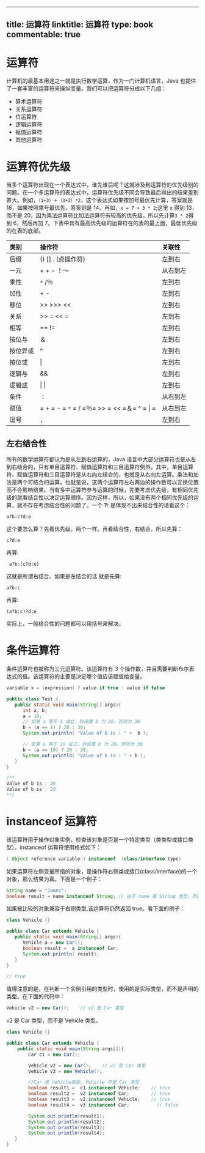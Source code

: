 
---
title: 运算符
linktitle: 运算符
type: book
commentable: true
---

# 运算符

计算机的最基本用途之一就是执行数学运算，作为一门计算机语言，Java 也提供了一套丰富的运算符来操纵变量。我们可以把运算符分成以下几组：

- 算术运算符
- 关系运算符
- 位运算符
- 逻辑运算符
- 赋值运算符
- 其他运算符

# 运算符优先级

当多个运算符出现在一个表达式中，谁先谁后呢？这就涉及到运算符的优先级别的问题。在一个多运算符的表达式中，运算符优先级不同会导致最后得出的结果差别甚大。例如，`（1+3）＋（3+2）*2`，这个表达式如果按加号最优先计算，答案就是 18，如果按照乘号最优先，答案则是 14。再如，`x = 7 + 3 * 2`;这里 x 得到 13，而不是 20，因为乘法运算符比加法运算符有较高的优先级，所以先计算`3 * 2`得到 6，然后再加 7。下表中具有最高优先级的运算符在的表的最上面，最低优先级的在表的底部。

| 类别     | 操作符                                       | 关联性   |
| :------- | :------------------------------------------- | :------- |
| 后缀     | () [] . (点操作符)                           | 左到右   |
| 一元     | + + - ！〜                                   | 从右到左 |
| 乘性     | `*` /％                                      | 左到右   |
| 加性     | + -                                          | 左到右   |
| 移位     | >> >>> <<                                    | 左到右   |
| 关系     | >> = << =                                    | 左到右   |
| 相等     | == !=                                        | 左到右   |
| 按位与   | ＆                                           | 左到右   |
| 按位异或 | ^                                            | 左到右   |
| 按位或   | \|                                           | 左到右   |
| 逻辑与   | &&                                           | 左到右   |
| 逻辑或   | \| \|                                        | 左到右   |
| 条件     | ：                                           | 从右到左 |
| 赋值     | = + = - = `*` = / =％= >> = << =＆= ^ = \| = | 从右到左 |
| 逗号     | ，                                           | 左到右   |

## 左右结合性

所有的数学运算符都认为是从左到右运算的，Java 语言中大部分运算符也是从左到右结合的，只有单目运算符、赋值运算符和三目运算符例外，其中，单目运算符、赋值运算符和三目运算符是从右向左结合的，也就是从右向左运算。乘法和加法是两个可结合的运算，也就是说，这两个运算符左右两边的操作数可以互换位置而不会影响结果。当有多中运算符参与运算的时候，先要考虑优先级，有相同优先级的就看结合性以决定运算顺序。因为这样，所以，如果没有两个相同优先级的运算，就不存在考虑结合性的问题了。一个 **?:** 是体现不出来结合性的请看这个：

```
a?b:c?d:e
```

这个要怎么算？先看优先级，两个一样。再看结合性，右结合，所以先算：

```
c?d:e
```

再算:

```
 a?b:(c?d:e)
```

这就是所谓右结合。如果是左结合的话 就是先算:

```
a?b:c
```

再算:

```
(a?b:c)?d:e
```

实际上，一般结合性的问题都可以用括号来解决。

# 条件运算符

条件运算符也被称为三元运算符。该运算符有 3 个操作数，并且需要判断布尔表达式的值。该运算符的主要是决定哪个值应该赋值给变量。

```java
variable x = (expression) ? value if true : value if false
```

```java
public class Test {
   public static void main(String[] args){
      int a, b;
      a = 10;
      // 如果 a 等于 1 成立，则设置 b 为 20，否则为 30
      b = (a == 1) ? 20 : 30;
      System.out.println( "Value of b is : " +  b );

      // 如果 a 等于 10 成立，则设置 b 为 20，否则为 30
      b = (a == 10) ? 20 : 30;
      System.out.println( "Value of b is : " + b );
   }
}

/**
Value of b is : 30
Value of b is : 20
**/
```

# instanceof 运算符

该运算符用于操作对象实例，检查该对象是否是一个特定类型（类类型或接口类型）。instanceof 运算符使用格式如下：

```java
( Object reference variable ) instanceof  (class/interface type)
```

如果运算符左侧变量所指的对象，是操作符右侧类或接口(class/interface)的一个对象，那么结果为真。下面是一个例子：

```java
String name = "James";
boolean result = name instanceof String; // 由于 name 是 String 类型，所以返回真
```

如果被比较的对象兼容于右侧类型,该运算符仍然返回 true。看下面的例子：

```java
class Vehicle {}

public class Car extends Vehicle {
   public static void main(String[] args){
      Vehicle a = new Car();
      boolean result =  a instanceof Car;
      System.out.println( result);
   }
}

// true
```

值得注意的是，在判断一个实例引用的类型时，使用的是实际类型，而不是声明的类型。在下面的代码中：

```java
Vehicle v2 = new Car();    // v2 是 Car 类型
```

v2 是 Car 类型，而不是 Vehicle 类型。

```java
class Vehicle {}

public class Car extends Vehicle {
    public static void main(String args[]){
        Car c1 = new Car();

        Vehicle v2 = new Car();    // v2 是 Car 类型
        Vehicle v3 = new Vehicle();

        //Car 是 Vehicle类型, Vehicle 不是 Car 类型
        boolean result1 =  c1 instanceof Vehicle;    // true
        boolean result2 =  v2 instanceof Car;        // true
        boolean result3 =  v2 instanceof Vehicle;    // true
        boolean result4 =  v3 instanceof Car;          // false

        System.out.println(result1);
        System.out.println(result2);
        System.out.println(result3);
        System.out.println(result4);
   }
}
```

    